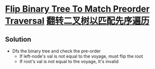 # [Flip Binary Tree To Match Preorder Traversal](https://leetcode.com/problems/flip-binary-tree-to-match-preorder-traversal/) [翻转二叉树以匹配先序遍历](https://leetcode-cn.com/problems/flip-binary-tree-to-match-preorder-traversal/)

## Solution
* Dfs the binary tree and check the pre-order
  * If left-node's val is not equal to the voyage, must flip the root
  * If root's val is not equal to the voyage, It's invalid